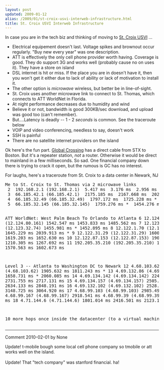 ```yaml
---
layout: post
updated: 2009-01-12
alias: /2009/01/st-croix-usvi-interweb-infrastructure.html
title: St. Croix USVI Interweb Infrastructure
---
```

<p>
In case you are in the tech biz and thinking of moving to <a href="http://www.gotostcroix.com/">St. Croix USVI</a> ...
</p>

<ul>
<li>Electrical equipement doesn't last.  Voltage spikes and brownout occur regularly.  "Buy new every year" was one description.</li>
<li>ATT is effectively the only cell phone provider worth having. Coverage is good. They do support 3G and works well (probably cause no on uses it).  They have a store on island</li>
<li>DSL internet is hit or miss.  If the place you are in doesn't have it, then you won't get it either due to lack of ability or lack of motivation to install it.</li>
<li>The other option is <i>microwave</i> wireless, but better be in line-of-sight.</li>
<li>St. Croix uses another microwave link to  connect to St. Thomas, which connects to ATT WorldNet in Florida.</li>
<li>At night performance decreases due to humidity and wind</li>
<li>Believe it or not, bandwidth is good 300KB/sec download, and upload was good too (can't remember).</li>
<li>But....Latency is deadly -- 1 - 2 <i>seconds</i> is common.  See the traceroute below</Ii>
<li>VOIP and video conferencing, needless to say, doesn't work</li>
<li>SSH is painful</li>
<li>There are no satellite internet providers on the island</li>
</ul>

<p>Ok here's the fun part.  <a href="http://www.globalcrossing.com/network/network_interactive_map.aspx">Global Crossing</a> has a direct cable from STX to Boston.  But it's a repeater station, <i>not</i> a router.    Otherwise it would be direct to mainland in a few milliseconds.  So sad.  One financial company down there is trying to crack it open, but the rumous is GC has no interest.</p>

<p>For laughs, here's a traceroute from St. Croix to a data center in Newark, NJ</p>
<pre>
Me to St. Croix to St. Thomas via 2 microwave links
 2  192.168.2.1 (192.168.2.1)  5.417 ms  3.176 ms  2.956 ms
 3  66.185.42.1 (66.185.42.1)  2175.185 ms  2167.668 ms  2021.946 ms
 4  66.185.32.49 (66.185.32.49)  1797.172 ms  1725.228 ms *
 5  66.185.32.145 (66.185.32.145)  1759.276 ms *  1454.276 ms

ATT WorldNet: West Palm Beach To Orlando to Atlanta
 6  12.124.80.161 (12.124.80.161)  1542.547 ms  1453.833 ms  1485.562 ms
 7  12.123.32.74 (12.123.32.74)  1455.981 ms *  1452.895 ms
 8  12.122.1.70 (12.122.1.70)  1645.229 ms  2039.913 ms *
 9  12.122.31.29 (12.122.31.29)  1600.652 ms  1619.203 ms  1652.630 ms
10  12.122.87.153 (12.122.87.153)  1901.846 ms  1210.305 ms  1267.692 ms
11  192.205.35.210 (192.205.35.210)  1413.746 ms  1570.563 ms  1602.673 ms

Level 3 -- Atlanta to Washington DC to Newark
12  4.68.103.62 (4.68.103.62)  1905.632 ms  1811.243 ms *
13  4.69.132.86 (4.69.132.86)  1658.731 ms *  2060.085 ms
14  4.69.134.142 (4.69.134.142)  2244.329 ms  2731.755 ms  2717.131 ms
15  4.69.134.157 (4.69.134.157)  2505.639 ms  2634.133 ms  2848.191 ms
16  4.69.132.102 (4.69.132.102)  2528.648 ms  3148.725 ms  3064.920 ms
17  4.68.99.103 (4.68.99.103)  2985.497 ms 4.68.99.167 (4.68.99.167)  2918.541 ms 4.68.99.39 (4.68.99.39)  2480.194 ms
18  4.71.144.6 (4.71.144.6)  1801.014 ms  2416.501 ms  2123.173 ms

10 more hops once inside the datacenter (to a virtual machine)
</pre>

*****
Comment 2010-02-01 by None

Update!  t-mobile bough some local cell phone company so tmobile or att works well on the island.<br /><br />Update!  That &quot;tech company&quot; was stanford financial.   ha!
